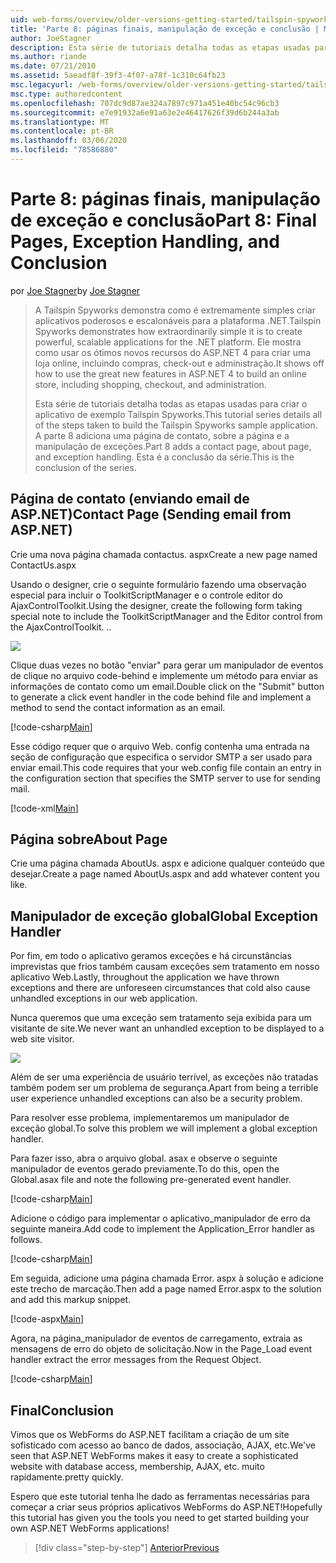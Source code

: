 ```yaml
---
uid: web-forms/overview/older-versions-getting-started/tailspin-spyworks/tailspin-spyworks-part-8
title: 'Parte 8: páginas finais, manipulação de exceção e conclusão | Microsoft Docs'
author: JoeStagner
description: Esta série de tutoriais detalha todas as etapas usadas para criar o aplicativo de exemplo Tailspin Spyworks. A parte 8 adiciona uma página de contato, sobre a página e a exceção...
ms.author: riande
ms.date: 07/21/2010
ms.assetid: 5aeadf8f-39f3-4f07-a78f-1c310c64fb23
msc.legacyurl: /web-forms/overview/older-versions-getting-started/tailspin-spyworks/tailspin-spyworks-part-8
msc.type: authoredcontent
ms.openlocfilehash: 707dc9d87ae324a7897c971a451e40bc54c96cb3
ms.sourcegitcommit: e7e91932a6e91a63e2e46417626f39d6b244a3ab
ms.translationtype: MT
ms.contentlocale: pt-BR
ms.lasthandoff: 03/06/2020
ms.locfileid: "78586880"
---
```

# <a name="part-8-final-pages-exception-handling-and-conclusion"></a><span data-ttu-id="a7e02-104">Parte 8: páginas finais, manipulação de exceção e conclusão</span><span class="sxs-lookup"><span data-stu-id="a7e02-104">Part 8: Final Pages, Exception Handling, and Conclusion</span></span>

<span data-ttu-id="a7e02-105">por [Joe Stagner](https://github.com/JoeStagner)</span><span class="sxs-lookup"><span data-stu-id="a7e02-105">by [Joe Stagner](https://github.com/JoeStagner)</span></span>

> <span data-ttu-id="a7e02-106">A Tailspin Spyworks demonstra como é extremamente simples criar aplicativos poderosos e escalonáveis para a plataforma .NET.</span><span class="sxs-lookup"><span data-stu-id="a7e02-106">Tailspin Spyworks demonstrates how extraordinarily simple it is to create powerful, scalable applications for the .NET platform.</span></span> <span data-ttu-id="a7e02-107">Ele mostra como usar os ótimos novos recursos do ASP.NET 4 para criar uma loja online, incluindo compras, check-out e administração.</span><span class="sxs-lookup"><span data-stu-id="a7e02-107">It shows off how to use the great new features in ASP.NET 4 to build an online store, including shopping, checkout, and administration.</span></span>
> 
> <span data-ttu-id="a7e02-108">Esta série de tutoriais detalha todas as etapas usadas para criar o aplicativo de exemplo Tailspin Spyworks.</span><span class="sxs-lookup"><span data-stu-id="a7e02-108">This tutorial series details all of the steps taken to build the Tailspin Spyworks sample application.</span></span> <span data-ttu-id="a7e02-109">A parte 8 adiciona uma página de contato, sobre a página e a manipulação de exceções.</span><span class="sxs-lookup"><span data-stu-id="a7e02-109">Part 8 adds a contact page, about page, and exception handling.</span></span> <span data-ttu-id="a7e02-110">Esta é a conclusão da série.</span><span class="sxs-lookup"><span data-stu-id="a7e02-110">This is the conclusion of the series.</span></span>

## <a id="_Toc260221680"></a><span data-ttu-id="a7e02-111">Página de contato (enviando email de ASP.NET)</span><span class="sxs-lookup"><span data-stu-id="a7e02-111">Contact Page (Sending email from ASP.NET)</span></span>

<span data-ttu-id="a7e02-112">Crie uma nova página chamada contactus. aspx</span><span class="sxs-lookup"><span data-stu-id="a7e02-112">Create a new page named ContactUs.aspx</span></span>

<span data-ttu-id="a7e02-113">Usando o designer, crie o seguinte formulário fazendo uma observação especial para incluir o ToolkitScriptManager e o controle editor do AjaxControlToolkit.</span><span class="sxs-lookup"><span data-stu-id="a7e02-113">Using the designer, create the following form taking special note to include the ToolkitScriptManager and the Editor control from the AjaxControlToolkit.</span></span> <span data-ttu-id="a7e02-114">.</span><span class="sxs-lookup"><span data-stu-id="a7e02-114">.</span></span>

![](tailspin-spyworks-part-8/_static/image1.jpg)

<span data-ttu-id="a7e02-115">Clique duas vezes no botão "enviar" para gerar um manipulador de eventos de clique no arquivo code-behind e implemente um método para enviar as informações de contato como um email.</span><span class="sxs-lookup"><span data-stu-id="a7e02-115">Double click on the "Submit" button to generate a click event handler in the code behind file and implement a method to send the contact information as an email.</span></span>

[!code-csharp[Main](tailspin-spyworks-part-8/samples/sample1.cs)]

<span data-ttu-id="a7e02-116">Esse código requer que o arquivo Web. config contenha uma entrada na seção de configuração que especifica o servidor SMTP a ser usado para enviar email.</span><span class="sxs-lookup"><span data-stu-id="a7e02-116">This code requires that your web.config file contain an entry in the configuration section that specifies the SMTP server to use for sending mail.</span></span>

[!code-xml[Main](tailspin-spyworks-part-8/samples/sample2.xml)]

## <a id="_Toc260221681"></a><span data-ttu-id="a7e02-117">Página sobre</span><span class="sxs-lookup"><span data-stu-id="a7e02-117">About Page</span></span>

<span data-ttu-id="a7e02-118">Crie uma página chamada AboutUs. aspx e adicione qualquer conteúdo que desejar.</span><span class="sxs-lookup"><span data-stu-id="a7e02-118">Create a page named AboutUs.aspx and add whatever content you like.</span></span>

## <a id="_Toc260221682"></a><span data-ttu-id="a7e02-119">Manipulador de exceção global</span><span class="sxs-lookup"><span data-stu-id="a7e02-119">Global Exception Handler</span></span>

<span data-ttu-id="a7e02-120">Por fim, em todo o aplicativo geramos exceções e há circunstâncias imprevistas que frios também causam exceções sem tratamento em nosso aplicativo Web.</span><span class="sxs-lookup"><span data-stu-id="a7e02-120">Lastly, throughout the application we have thrown exceptions and there are unforeseen circumstances that cold also cause unhandled exceptions in our web application.</span></span>

<span data-ttu-id="a7e02-121">Nunca queremos que uma exceção sem tratamento seja exibida para um visitante de site.</span><span class="sxs-lookup"><span data-stu-id="a7e02-121">We never want an unhandled exception to be displayed to a web site visitor.</span></span>

![](tailspin-spyworks-part-8/_static/image2.jpg)

<span data-ttu-id="a7e02-122">Além de ser uma experiência de usuário terrível, as exceções não tratadas também podem ser um problema de segurança.</span><span class="sxs-lookup"><span data-stu-id="a7e02-122">Apart from being a terrible user experience unhandled exceptions can also be a security problem.</span></span>

<span data-ttu-id="a7e02-123">Para resolver esse problema, implementaremos um manipulador de exceção global.</span><span class="sxs-lookup"><span data-stu-id="a7e02-123">To solve this problem we will implement a global exception handler.</span></span>

<span data-ttu-id="a7e02-124">Para fazer isso, abra o arquivo global. asax e observe o seguinte manipulador de eventos gerado previamente.</span><span class="sxs-lookup"><span data-stu-id="a7e02-124">To do this, open the Global.asax file and note the following pre-generated event handler.</span></span>

[!code-csharp[Main](tailspin-spyworks-part-8/samples/sample3.cs)]

<span data-ttu-id="a7e02-125">Adicione o código para implementar o aplicativo\_manipulador de erro da seguinte maneira.</span><span class="sxs-lookup"><span data-stu-id="a7e02-125">Add code to implement the Application\_Error handler as follows.</span></span>

[!code-csharp[Main](tailspin-spyworks-part-8/samples/sample4.cs)]

<span data-ttu-id="a7e02-126">Em seguida, adicione uma página chamada Error. aspx à solução e adicione este trecho de marcação.</span><span class="sxs-lookup"><span data-stu-id="a7e02-126">Then add a page named Error.aspx to the solution and add this markup snippet.</span></span>

[!code-aspx[Main](tailspin-spyworks-part-8/samples/sample5.aspx)]

<span data-ttu-id="a7e02-127">Agora, na página\_manipulador de eventos de carregamento, extraia as mensagens de erro do objeto de solicitação.</span><span class="sxs-lookup"><span data-stu-id="a7e02-127">Now in the Page\_Load event handler extract the error messages from the Request Object.</span></span>

[!code-csharp[Main](tailspin-spyworks-part-8/samples/sample6.cs)]

## <a id="_Toc260221683"></a><span data-ttu-id="a7e02-128">Final</span><span class="sxs-lookup"><span data-stu-id="a7e02-128">Conclusion</span></span>

<span data-ttu-id="a7e02-129">Vimos que os WebForms do ASP.NET facilitam a criação de um site sofisticado com acesso ao banco de dados, associação, AJAX, etc.</span><span class="sxs-lookup"><span data-stu-id="a7e02-129">We've seen that ASP.NET WebForms makes it easy to create a sophisticated website with database access, membership, AJAX, etc.</span></span> <span data-ttu-id="a7e02-130">muito rapidamente.</span><span class="sxs-lookup"><span data-stu-id="a7e02-130">pretty quickly.</span></span>

<span data-ttu-id="a7e02-131">Espero que este tutorial tenha lhe dado as ferramentas necessárias para começar a criar seus próprios aplicativos WebForms do ASP.NET!</span><span class="sxs-lookup"><span data-stu-id="a7e02-131">Hopefully this tutorial has given you the tools you need to get started building your own ASP.NET WebForms applications!</span></span>

> [!div class="step-by-step"]
> [<span data-ttu-id="a7e02-132">Anterior</span><span class="sxs-lookup"><span data-stu-id="a7e02-132">Previous</span></span>](tailspin-spyworks-part-7.md)
